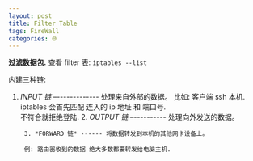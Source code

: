 ```yaml
---
layout: post
title: Filter Table
tags: FireWall
categories: 🌐
---
```



**过滤数据包.** 查看 filter 表: `iptables --list`

内建三种链:  

1. *INPUT 链* –------------- 处理来自外部的数据。
	比如: 客户端 ssh 本机.    
	iptables 会首先匹配 连入的 ip 地址 和 端口号.     
	不符合就拒绝登陆.
	2. *OUTPUT 链* –---------- 处理向外发送的数据。

		3. *FORWARD 链* ------ 将数据转发到本机的其他网卡设备上。
			 
		例: 路由器收到的数据 绝大多数都要转发给电脑主机.

